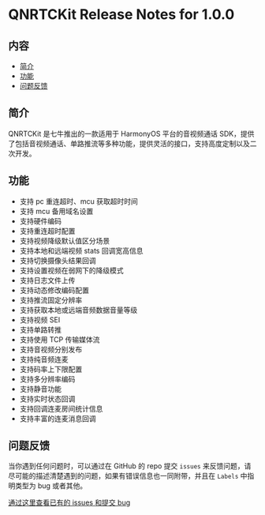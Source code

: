 # QNRTCKit Release Notes for 1.0.0

## 内容

- [简介](#简介)
- [功能](#功能)
- [问题反馈](#问题反馈)

	
## 简介

QNRTCKit 是七牛推出的一款适用于 HarmonyOS 平台的音视频通话 SDK，提供了包括音视频通话、单路推流等多种功能，提供灵活的接口，支持高度定制以及二次开发。


## 功能
- 支持 pc 重连超时、mcu 获取超时时间 
- 支持 mcu 备用域名设置 
- 支持硬件编码
- 支持重连超时配置 
- 支持视频降级默认值区分场景 
- 支持本地和远端视频 stats 回调宽高信息 
- 支持切换摄像头结果回调 
- 支持设置视频在弱网下的降级模式
- 支持日志文件上传 
- 支持动态修改编码配置
- 支持推流固定分辨率
- 支持获取本地或远端音频数据音量等级 
- 支持视频 SEI  
- 支持单路转推
- 支持使用 TCP 传输媒体流  
- 支持音视频分别发布             
- 支持纯音频连麦                 
- 支持码率上下限配置             
- 支持多分辨率编码                
- 支持静音功能                 
- 支持实时状态回调                
- 支持回调连麦房间统计信息
- 支持丰富的连麦消息回调

## 问题反馈

当你遇到任何问题时，可以通过在 GitHub 的 repo 提交 ```issues``` 来反馈问题，请尽可能的描述清楚遇到的问题，如果有错误信息也一同附带，并且在 ```Labels``` 中指明类型为 bug 或者其他。

[通过这里查看已有的 issues 和提交 bug](https://github.com/pili-engineering/QNRTC-HarmonyOS/issues)